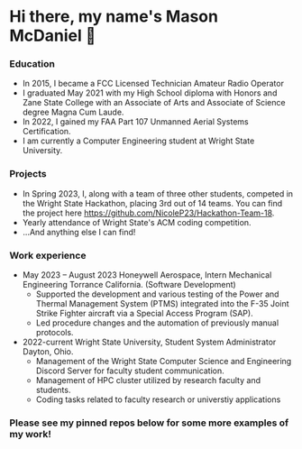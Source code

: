# Hi there, my name's Mason McDaniel 👋


### Education
- In 2015, I became a FCC Licensed Technician Amateur Radio Operator
- I graduated May 2021 with my High School diploma with Honors and Zane State College with an Associate of Arts and Associate of Science degree Magna Cum Laude.
- In 2022, I gained my FAA Part 107 Unmanned Aerial Systems Certification.
- I am currently a Computer Engineering student at Wright State University.


### Projects
- In Spring 2023, I, along with a team of three other students, competed in the Wright State Hackathon, placing 3rd out of 14 teams. You can find the project here https://github.com/NicoleP23/Hackathon-Team-18.
- Yearly attendance of Wright State's ACM coding competition.
- ...And anything else I can find!


### Work experience
- May 2023 – August 2023 Honeywell Aerospace, Intern Mechanical Engineering Torrance California. (Software Development)
    - Supported the development and various testing of the Power and Thermal Management System (PTMS) integrated into the F-35 Joint Strike Fighter aircraft via a Special          Access Program (SAP).
    - Led procedure changes and the automation of previously manual protocols.
- 2022-current Wright State University, Student System Administrator Dayton, Ohio.
    - Management of the Wright State Computer Science and Engineering Discord Server for faculty student communication.
    - Management of HPC cluster utilized by research faculty and students.
    - Coding tasks related to faculty research or universtiy applications


### Please see my pinned repos below for some more examples of my work!

